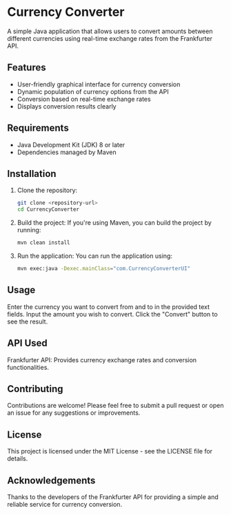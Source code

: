 # Currency Converter

A simple Java application that allows users to convert amounts between different currencies using real-time exchange rates from the Frankfurter API.

## Features
- User-friendly graphical interface for currency conversion
- Dynamic population of currency options from the API
- Conversion based on real-time exchange rates
- Displays conversion results clearly

## Requirements
- Java Development Kit (JDK) 8 or later
- Dependencies managed by Maven

## Installation
1. Clone the repository:
   ```bash
   git clone <repository-url>
   cd CurrencyConverter
2. Build the project: If you're using Maven, you can build the project by running:
   ```bash
   mvn clean install
3. Run the application: You can run the application using:
   ```bash
   mvn exec:java -Dexec.mainClass="com.CurrencyConverterUI"

## Usage
Enter the currency you want to convert from and to in the provided text fields.
Input the amount you wish to convert.
Click the "Convert" button to see the result.

## API Used
Frankfurter API: Provides currency exchange rates and conversion functionalities.

## Contributing
Contributions are welcome! Please feel free to submit a pull request or open an issue for any suggestions or improvements.

## License
This project is licensed under the MIT License - see the LICENSE file for details.

## Acknowledgements
Thanks to the developers of the Frankfurter API for providing a simple and reliable service for currency conversion.

